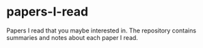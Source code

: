 # papers-I-read
Papers I read that you maybe interested in. The repository contains summaries and notes about each paper I read. 
